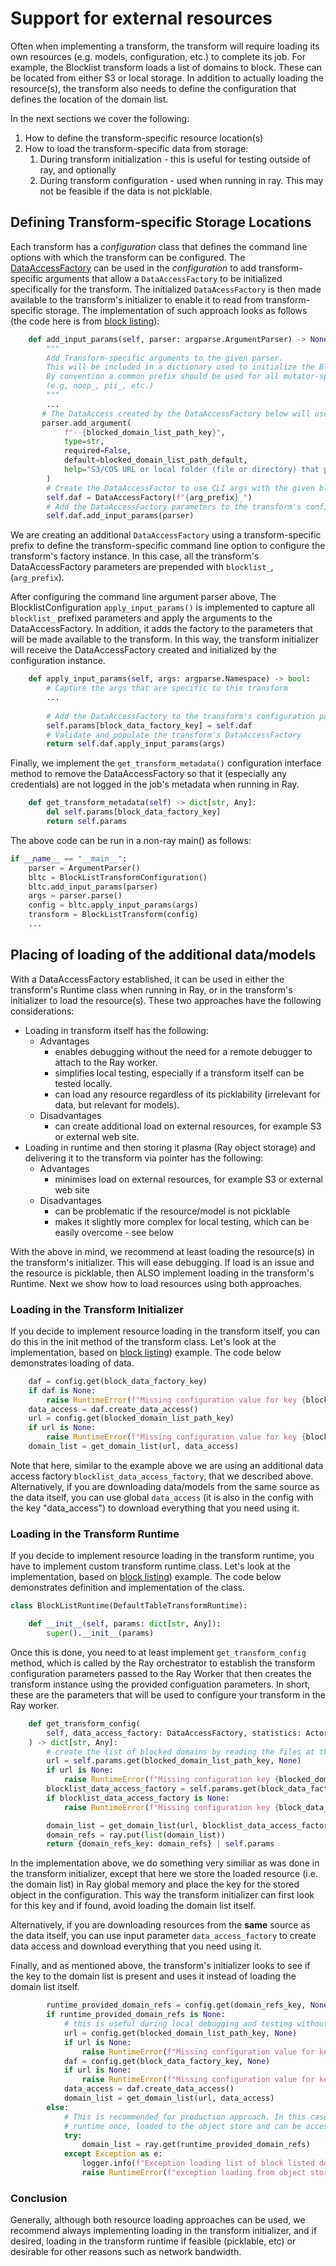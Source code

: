 # Support for external resources

Often when implementing a transform, the transform will require loading its own resources 
(e.g. models, configuration, etc.) to complete its job.  For example, the Blocklist transform
loads a list of domains to block.  These can be located from either S3 or local storage.
In addition to actually loading the resource(s), the transform also needs to define the configuration that 
defines the location of the domain list. 

In the next sections we cover the following:
   1. How to define the transform-specific resource location(s)
   2. How to load the transform-specific data from storage:
      1. During transform initialization - this is useful for testing outside of ray, and optionally
      2. During transform configuration - used when running in ray.  This may not be feasible if the data
         is not picklable.

## Defining Transform-specific Storage Locations 

Each transform has a _configuration_ class that defines the command line options with which the
transform can be configured.  The [DataAccessFactory](../src/data_processing/data_access/data_access_factory.py)
can be used in the _configuration_ to add transform-specific arguments that allow a `DataAccessFactory` to be
initialized specifically for the transform.  The initialized `DataAcessFactory` is then made available to
the transform's initializer to enable it to read from transform-specific storage.
The implementation of such approach looks as follows (the code here is from [block listing](../../transforms/universal/blocklisting/src/blocklist_transform.py)):

```python
    def add_input_params(self, parser: argparse.ArgumentParser) -> None:
        """
        Add Transform-specific arguments to the given parser.
        This will be included in a dictionary used to initialize the BlockListTransform.
        By convention a common prefix should be used for all mutator-specific CLI args
        (e.g, noop_, pii_, etc.)
        """
        ...
       # The DataAccess created by the DataAccessFactory below will use this url
       parser.add_argument(
            f"--{blocked_domain_list_path_key}",
            type=str,
            required=False,
            default=blocked_domain_list_path_default,
            help="S3/COS URL or local folder (file or directory) that points to the list of block listed domains."
        )  
        # Create the DataAccessFactor to use CLI args with the given blocklist prefix.
        self.daf = DataAccessFactory(f"{arg_prefix}_")
        # Add the DataAccessFactory parameters to the transform's configuration parameters.
        self.daf.add_input_params(parser)
```
We are creating an additional `DataAccessFactory` using
a transform-specific prefix to define the transform-specific command line option to configure the 
transform's factory instance.
In this case, all the transform's DataAccessFactory parameters are prepended with `blocklist_`, (`arg_prefix`).

After configuring the command line argument parser above, 
The BlocklistConfiguration `apply_input_params()` is implemented to capture all 
`blocklist_` prefixed parameters and apply the arguments  to the DataAccessFactory.
In addition, it adds the factory to the parameters that will be made available
to the transform. In this way, the transform initializer will receive the DataAccessFactory
created and initialized by the configuration instance.

```python
    def apply_input_params(self, args: argparse.Namespace) -> bool:
        # Capture the args that are specific to this transform
        ...
        
        # Add the DataAccessFactory to the transform's configuration parameters.
        self.params[block_data_factory_key] = self.daf
        # Validate and populate the transform's DataAccessFactory 
        return self.daf.apply_input_params(args)
```
Finally, we implement the `get_transform_metadata()` configuration interface method to remove
the DataAccessFactory so that it (especially any credentials) are not logged in the job's metadata
when running in Ray.

```python
    def get_transform_metadata(self) -> dict[str, Any]:
        del self.params[block_data_factory_key]
        return self.params
```

The above code can be run in a non-ray main() as follows: 
```python
if __name__ == "__main__":
    parser = ArgumentParser()
    bltc = BlockListTransformConfiguration()
    bltc.add_input_params(parser)
    args = parser.parse()
    config = bltc.apply_input_params(args) 
    transform = BlockListTransform(config)
    ...
```

## Placing of loading of the additional data/models

With a DataAccessFactory established, it can be used in either the transform's Runtime class
when running in Ray, or in the transform's initializer to load the resource(s).
These two approaches have the following considerations:

* Loading in transform itself has the following: 
    * Advantages
        * enables debugging without the need for a remote debugger to attach to the Ray worker.
        * simplifies local testing, especially if a transform itself can be tested locally.
        * can load any resource regardless of its picklability (irrelevant for data, but relevant for models).
    * Disadvantages
        * can create additional load on external resources, for example S3 or external web site.
* Loading in runtime and then storing it plasma (Ray object storage) and delivering it to the 
transform via pointer has the following: 
    * Advantages
        * minimises load on external resources, for example S3 or external web site
    * Disadvantages
        * can be problematic if the resource/model is not picklable
        * makes it slightly more complex for local testing, which can be easily overcome - see below

With the above in mind, we recommend at least loading the resource(s) in the transform's initializer.
This will ease debugging.  If load is an issue and the resource is picklable, then ALSO implement
loading in the transform's Runtime.
Next we show how to load resources using both approaches.

### Loading in the Transform Initializer 

If you decide to implement resource loading in the transform itself,
you can do this in the init method of the transform class. 
Let's look at the implementation, based on
[block listing](../../transforms/universal/blocklisting/src/blocklist_transform.py)) example. The code below demonstrates loading of data.

```python
    daf = config.get(block_data_factory_key)
    if daf is None:
        raise RuntimeError(f"Missing configuration value for key {block_data_factory_key}")
    data_access = daf.create_data_access()
    url = config.get(blocked_domain_list_path_key)
    if url is None:
        raise RuntimeError(f"Missing configuration value for key {blocked_domain_list_path_key}")
    domain_list = get_domain_list(url, data_access)
```
Note that here, similar to the example above we are using an additional data access 
factory `blocklist_data_access_factory`, that we described above. Alternatively, 
if you are downloading data/models from the same source as the data itself,
you can use global `data_access` (it is also in the config with the key "data_access") 
to download everything that you need using it.

### Loading in the Transform Runtime

If you decide to implement resource loading in the transform runtime, 
you have to implement custom transform runtime class. 
Let's look at the implementation, based on [block listing](../../transforms/universal/blocklisting/src/blocklist_transform.py)) example. 
The code below demonstrates definition and implementation of the class.

```python
class BlockListRuntime(DefaultTableTransformRuntime):

    def __init__(self, params: dict[str, Any]):
        super().__init__(params)

```
Once this is done, you need to at least implement `get_transform_config` method,
which is called by the Ray orchestrator to establish the transform configuration parameters
passed to the Ray Worker that then creates the transform instance using the provided 
configuation parameters.  In short, these are the parameters that will be used to configure
your transform in the Ray worker.

```python
    def get_transform_config(
        self, data_access_factory: DataAccessFactory, statistics: ActorHandle, files: list[str]
    ) -> dict[str, Any]:
        # create the list of blocked domains by reading the files at the conf_url location
        url = self.params.get(blocked_domain_list_path_key, None)
        if url is None:
            raise RuntimeError(f"Missing configuration key {blocked_domain_list_path_key}")
        blocklist_data_access_factory = self.params.get(block_data_factory_key, None)
        if blocklist_data_access_factory is None:
            raise RuntimeError(f"Missing configuration key {block_data_factory_key}")

        domain_list = get_domain_list(url, blocklist_data_access_factory.create_data_access())
        domain_refs = ray.put(list(domain_list))
        return {domain_refs_key: domain_refs} | self.params
```
In the implementation above, we do something very similiar as was done in the transform
initializer, except that here we store the loaded resource (i.e. the domain list) in Ray global memory
and place the key for the stored object in the configuration.  This way the transform initializer
can first look for this key and if found, avoid loading the domain list itself.

Alternatively, if you are downloading resources from the **same** source as 
the data itself, you can use input parameter `data_access_factory` to create data access 
and download everything that you need using it.

Finally, and as mentioned above, the transform's initializer looks to see if the key
to the domain list is present and uses it instead of loading the domain list itself.

```python
        runtime_provided_domain_refs = config.get(domain_refs_key, None)
        if runtime_provided_domain_refs is None:
            # this is useful during local debugging and testing without Ray
            url = config.get(blocked_domain_list_path_key, None)
            if url is None:
                raise RuntimeError(f"Missing configuration value for key {annotation_column_name_key}")
            daf = config.get(block_data_factory_key, None)
            if url is None:
                raise RuntimeError(f"Missing configuration value for key {block_data_factory_key}")
            data_access = daf.create_data_access()
            domain_list = get_domain_list(url, data_access)
        else:
            # This is recommended for production approach. In this case domain list is build by the
            # runtime once, loaded to the object store and can be accessed by actors without additional reads
            try:
                domain_list = ray.get(runtime_provided_domain_refs)
            except Exception as e:
                logger.info(f"Exception loading list of block listed domains from ray object storage {e}")
                raise RuntimeError(f"exception loading from object storage for key {runtime_provided_domain_refs}")
```
### Conclusion

Generally, although both resource loading approaches can be used, we recommend 
always implementing loading in the transform initializer, and if desired, loading in the transform 
runtime if feasible (picklable, etc) or desirable for other reasons such as network bandwidth.
